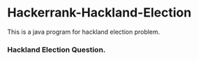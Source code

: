 # Hackerrank-Hackland-Election
This is a java program for hackland election problem.

###  __**Hackland Election Question.**__
